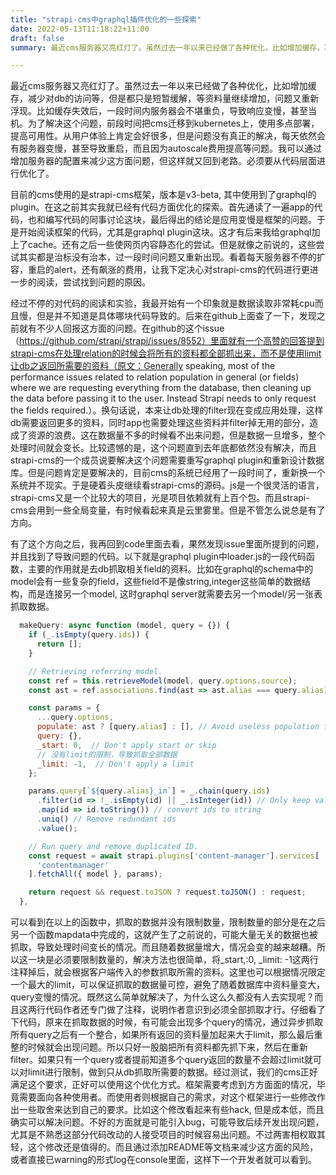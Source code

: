 ```yaml
---
title: "strapi-cms中graphql插件优化的一些探索"
date: 2022-05-13T11:18:22+11:00
draft: false
summary: 最近cms服务器又亮红灯了。虽然过去一年以来已经做了各种优化，比如增加缓存，减少对db的访问等，但是都只是短暂缓解，等资料量继续增加，问题又重新浮现。比如缓存失效后，一段时间内服务器会不堪重负，导致响应变慢，甚至当机。为了解决这个问题，前段时间把cms迁移到kubernetes上，使用多点部署，提高可用性。从用户体验上肯定会好很多，但是问题没有真正的解决，每天依然会有服务器变慢，甚至导致重启，而且因为autoscale费用提高等问题。我可以通过增加服务器的配置来减少这方面问题，但这样就又回到老路。必须要从代码层面进行优化了。

---
```


最近cms服务器又亮红灯了。虽然过去一年以来已经做了各种优化，比如增加缓存，减少对db的访问等，但是都只是短暂缓解，等资料量继续增加，问题又重新浮现。比如缓存失效后，一段时间内服务器会不堪重负，导致响应变慢，甚至当机。为了解决这个问题，前段时间把cms迁移到kubernetes上，使用多点部署，提高可用性。从用户体验上肯定会好很多，但是问题没有真正的解决，每天依然会有服务器变慢，甚至导致重启，而且因为autoscale费用提高等问题。我可以通过增加服务器的配置来减少这方面问题，但这样就又回到老路。必须要从代码层面进行优化了。

目前的cms使用的是strapi-cms框架，版本是v3-beta, 其中使用到了graphql的plugin。在这之前其实我就已经有代码方面优化的探索。首先通读了一遍app的代码，也和编写代码的同事讨论这块，最后得出的结论是应用变慢是框架的问题。于是开始阅读框架的代码，尤其是graphql plugin这块。这才有后来我给graphql加上了cache。还有之后一些使网页内容静态化的尝试。但是就像之前说的，这些尝试其实都是治标没有治本，过一段时间问题又重新出现。看着每天服务器不停的扩容，重启的alert，还有飙涨的费用，让我下定决心对strapi-cms的代码进行更进一步的阅读，尝试找到问题的原因。

经过不停的对代码的阅读和实验，我最开始有一个印象就是数据读取非常耗cpu而且慢，但是并不知道是具体哪块代码导致的。后来在github上面查了一下，发现之前就有不少人回报这方面的问题。在github的这个issue（https://github.com/strapi/strapi/issues/8552）里面就有一个高赞的回答提到strapi-cms在处理relation的时候会将所有的资料都全部抓出来，而不是使用limit让db之返回所需要的资料（原文：Generally speaking, most of the performance issues related to relation population in general (or fields) where we are requesting everything from the database, then cleaning up the data before passing it to the user. Instead Strapi needs to only request the fields required.）。换句话说，本来让db处理的filter现在变成应用处理，这样db需要返回更多的资料，同时app也需要处理这些资料并filter掉无用的部分，造成了资源的浪费。这在数据量不多的时候看不出来问题，但是数据一旦增多，整个处理时间就会变长。比较遗憾的是，这个问题直到去年底都依然没有解决，而且strapi-cms的一个成员说要解决这个问题需要重写graphql plugin和重新设计数据库。但是问题肯定是要解决的，目前cms的系统已经用了一段时间了，重新换一个系统并不现实。于是硬着头皮继续看strapi-cms的源码。js是一个很灵活的语言，strapi-cms又是一个比较大的项目，光是项目依赖就有上百个包。而且strapi-cms会用到一些全局变量，有时候看起来真是云里雾里。但是不管怎么说总是有了方向。

有了这个方向之后，我再回到code里面去看，果然发现issue里面所提到的问题，并且找到了导致问题的代码。以下就是graphql plugin中loader.js的一段代码函数，主要的作用就是去db抓取相关field的资料。比如在graphql的schema中的model会有一些复杂的field，这些field不是像string,integer这些简单的数据结构，而是连接另一个model, 这时graphql server就需要去另一个model/另一张表抓取数据。

```js
  makeQuery: async function (model, query = {}) {
    if (_.isEmpty(query.ids)) {
      return [];
    }

    // Retrieving referring model.
    const ref = this.retrieveModel(model, query.options.source);
    const ast = ref.associations.find(ast => ast.alias === query.alias);

    const params = {
      ...query.options,
      populate: ast ? [query.alias] : [], // Avoid useless population for performance reason
      query: {},
      _start: 0,  // Don't apply start or skip
      // 没有limit的限制，导致抓取全部数据
      _limit: -1,  // Don't apply a limit  
    };

    params.query[`${query.alias}_in`] = _.chain(query.ids)
      .filter(id => !_.isEmpty(id) || _.isInteger(id)) // Only keep valid ids
      .map(id => id.toString()) // convert ids to string
      .uniq() // Remove redundant ids
      .value();

    // Run query and remove duplicated ID.
    const request = await strapi.plugins['content-manager'].services[
      'contentmanager'
    ].fetchAll({ model }, params);

    return request && request.toJSON ? request.toJSON() : request;
  },
```

可以看到在以上的函数中，抓取的数据并没有限制数量，限制数量的部分是在之后另一个函数mapdata中完成的，这就产生了之前说的，可能大量无关的数据也被抓取，导致处理时间变长的情况。而且随着数据量增大，情况会变的越来越糟。所以这一块是必须要限制数量的，解决方法也很简单，将_start,:0, _limit: -1这两行注释掉后，就会根据客户端传入的参数抓取所需的资料。这里也可以根据情况限定一个最大的limit，可以保证抓取的数据量可控，避免了随着数据库中资料量变大，query变慢的情况。既然这么简单就解决了，为什么这么久都没有人去实现呢？而且这两行代码作者还专门做了注释，说明作者意识到必须全部抓取才行。仔细看了下代码，原来在抓取数据的时候，有可能会出现多个query的情况，通过异步抓取所有query之后有一个整合，如果所有返回的资料量加起来大于limit，那么最后重整的时候就会出现问题。所以只好一股脑把所有资料都先抓下来，然后在重新filter。如果只有一个query或者提前知道多个query返回的数量不会超过limit就可以对limit进行限制，做到只从db抓取所需要的数据。经过测试，我们的cms正好满足这个要求，正好可以使用这个优化方式。框架需要考虑到方方面面的情况，毕竟需要面向各种使用者。而使用者则根据自己的需求，对这个框架进行一些修改作出一些取舍来达到自己的要求。比如这个修改看起来有些hack, 但是成本低，而且确实可以解决问题。不好的方面就是可能引入bug，可能导致后续开发出现问题，尤其是不熟悉这部分代码改动的人接受项目的时候容易出问题。不过两害相权取其轻，这个修改还是值得的。而且通过添加README等文档来减少这方面的风险，或者直接已warning的形式log在console里面，这样下一个开发者就可以看到。